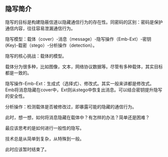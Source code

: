 
## 隐写简介

隐写的目标是构建隐蔽信道以隐藏通信行为的存在性。同密码的区别：密码是保护通信内容，往往容易泄漏通信行为。

隐写模型：载体（cover）-消息（message）-隐写操作（Emb-Ext）-密钥(Key)-载密（stego）-分析操作（detection）。

隐写的核心挑战：载体的模型。

载体分为很多种，比如图像，文本，网络协议数据等。尽管有多种载体，其实目标都是一致的。

隐写操作-Emb-Ext：生成式（选择式）、修改式。其实一般来讲都是修改式。Emb将消息隐藏在cover中，Ext则从stego中恢复出消息。可以结合密钥提升隐写的安全性。

分析操作：检测载体是否被修改过，即暴露可能的隐藏的通信行为。


此时，想一想，如何将消息隐藏在载体中？有怎样的办法？简单还是困难？

最应该思考的是如何进行一般性的隐写。

技术总是从简单到复杂，从特殊到一般。

此时应该暂时结束了。
